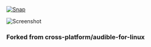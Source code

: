 [![Snap](https://bit.ly/2ZWfetD)](https://snapcraft.io/audible-uk-for-linux)

![Screenshot](https://tinyurl.com/yb4uaxbu)

### Forked from cross-platform/audible-for-linux

